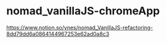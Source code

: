 # nomad_vanillaJS-chromeApp

https://www.notion.so/ynes/nomad_VanillaJS-refactoring-8dd79dd6a0864144967253e62ad0a8c3
